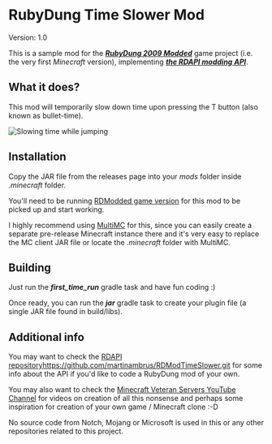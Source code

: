 RubyDung Time Slower Mod
========================
Version: 1.0

This is a sample mod for the 
***[RubyDung 2009 Modded](https://github.com/martinambrus/RDModded)*** game project 
(i.e. the very first _Minecraft_ version), implementing ***[the RDAPI modding API](https://github.com/martinambrus/RDApi)***.

What it does?
-------------
This mod will temporarily slow down time upon pressing the T button 
(also known as bullet-time).

![Slowing time while jumping](https://i.postimg.cc/9QwNJbRh/rubydung-bullet-time.gif "Bullet-Time, RubyDung style!")

Installation
------------
Copy the JAR file from the releases page into your *mods* folder inside *.minecraft* folder.

You'll need to be running [RDModded game version](https://github.com/martinambrus/RDModded) 
for this mod to be picked up and start working.

I highly recommend using [MultiMC](https://multimc.org/) for this, since you can easily 
create a separate pre-release Minecraft instance there and it's very easy to replace the 
MC client JAR file or locate the *.minecraft* folder with MultiMC.

Building
--------
Just run the ***first_time_run*** gradle task and have fun coding :)

Once ready, you can run the ***jar*** gradle task to create your plugin file (a single JAR file found in build/libs).

Additional info
---------------

You may want to check the [RDAPI repository]()https://github.com/martinambrus/RDModTimeSlower.git for some info about the API if you'd like to code a RubyDung mod of your own.

You may also want to check the [Minecraft Veteran Servers YouTube Channel](https://www.youtube.com/channel/UCMiKrpX4ViX4PGBOq1UXlvQ) for videos on creation of all this nonsense and perhaps some inspiration for creation of your own game / Minecraft clone :-D 

No source code from Notch, Mojang or Microsoft is used in this or any other repositories related to this project.